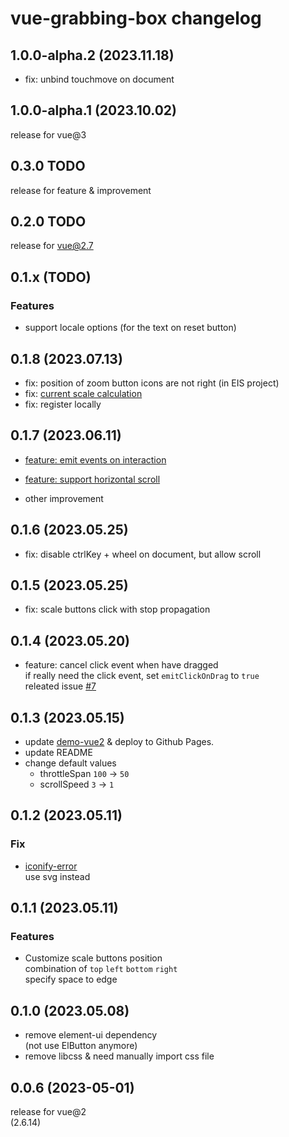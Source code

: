 # vue-grabbing-box changelog

## 1.0.0-alpha.2 (2023.11.18)

- fix: unbind touchmove on document

## 1.0.0-alpha.1 (2023.10.02)

release for vue@3

## 0.3.0 TODO

release for feature & improvement

## 0.2.0 TODO

release for vue@2.7

## 0.1.x (TODO)

### Features

- support locale options 
  (for the text on reset button)

## 0.1.8 (2023.07.13)

- fix: position of zoom button icons are not right (in EIS project)
- fix: [current scale calculation](https://github.com/CoderMonkie/vue-grabbing-box/issues/5)
- fix: register locally

## 0.1.7 (2023.06.11)

- [feature: emit events on interaction](https://github.com/CoderMonkie/vue-grabbing-box/issues/23)

- [feature: support horizontal scroll](https://github.com/CoderMonkie/vue-grabbing-box/issues/24)

- other improvement

## 0.1.6 (2023.05.25)

- fix: disable ctrlKey + wheel on document, but allow scroll

## 0.1.5 (2023.05.25)

- fix: scale buttons click with stop propagation

## 0.1.4 (2023.05.20)

- feature: cancel click event when have dragged  
  if really need the click event, set `emitClickOnDrag` to `true`  
  releated issue [#7](https://github.com/CoderMonkie/vue-grabbing-box/issues/7)

## 0.1.3 (2023.05.15)

- update [demo-vue2](https://codermonkie.github.io/vue-grabbing-box/demo-vue2/) & deploy to Github Pages.
- update README
- change default values
  - throttleSpan `100` -> `50`
  - scrollSpeed `3` -> `1`

## 0.1.2 (2023.05.11)

### Fix

- [iconify-error](https://github.com/CoderMonkie/vue-grabbing-box/issues/2)  
  use svg instead

## 0.1.1 (2023.05.11)

### Features

- Customize scale buttons position  
  combination of `top` `left` `bottom` `right`  
  specify space to edge

## 0.1.0 (2023.05.08)

- remove element-ui dependency  
  (not use ElButton anymore)
- remove libcss & need manually import css file

## 0.0.6 (2023-05-01)

release for vue@2  
(2.6.14)
